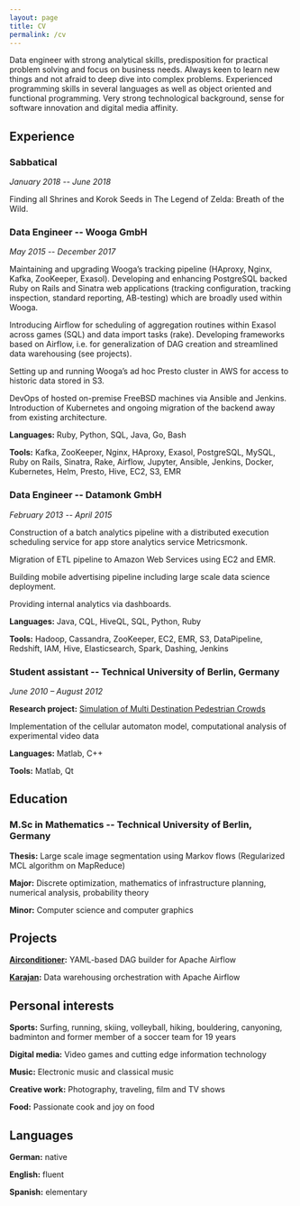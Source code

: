 ```yaml
---
layout: page
title: CV
permalink: /cv
---
```


Data engineer with strong analytical skills, predisposition for practical problem solving and focus on business needs.
Always keen to learn new things and not afraid to deep dive into complex problems.
Experienced programming skills in several languages as well as object oriented and functional programming.
Very strong technological background, sense for software innovation and digital media affinity.

## Experience

### Sabbatical
*January 2018 -- June 2018*

Finding all Shrines and Korok Seeds in The Legend of Zelda: Breath of the Wild.

### Data Engineer -- Wooga GmbH
*May 2015 -- December 2017*

Maintaining and upgrading Wooga’s tracking pipeline (HAproxy, Nginx, Kafka, ZooKeeper, Exasol). Developing and enhancing PostgreSQL backed Ruby on Rails and Sinatra web applications (tracking configuration, tracking inspection, standard reporting, AB-testing) which are broadly used within Wooga.

Introducing Airflow for scheduling of aggregation routines within Exasol across games (SQL) and data import tasks (rake). Developing frameworks based on Airflow, i.e. for generalization of DAG creation and streamlined data warehousing (see projects).

Setting up and running Wooga’s ad hoc Presto cluster in AWS for access to historic data stored in S3.

DevOps of hosted on-premise FreeBSD machines via Ansible and Jenkins. Introduction of Kubernetes and ongoing migration of the backend away from existing architecture.

**Languages:** Ruby, Python, SQL, Java, Go, Bash

**Tools:** Kafka, ZooKeeper, Nginx, HAproxy, Exasol, PostgreSQL, MySQL, Ruby on Rails, Sinatra, Rake, Airflow, Jupyter, Ansible, Jenkins, Docker, Kubernetes, Helm, Presto, Hive, EC2, S3, EMR

### Data Engineer -- Datamonk GmbH
*February 2013 -- April 2015*

Construction of a batch analytics pipeline with a distributed execution scheduling service for app store analytics service Metricsmonk.

Migration of ETL pipeline to Amazon Web Services using EC2 and EMR.

Building mobile advertising pipeline including large scale data science deployment.

Providing internal analytics via dashboards.

**Languages:** Java, CQL, HiveQL, SQL, Python, Ruby

**Tools:** Hadoop, Cassandra, ZooKeeper, EC2, EMR, S3, DataPipeline, Redshift, IAM, Hive, Elasticsearch, Spark, Dashing, Jenkins

### Student assistant -- Technical University of Berlin, Germany
*June 2010 – August 2012*

**Research project:** [Simulation of Multi Destination Pedestrian Crowds](https://www.vsp.tu-berlin.de/menue/forschung/projects/2009/simulation_of_multi_destination_pedestrian_crowds)

Implementation of the cellular automaton model, computational analysis of experimental video data

**Languages:** Matlab, C++

**Tools:** Matlab, Qt

## Education

### M.Sc in Mathematics -- Technical University of Berlin, Germany
**Thesis:** Large scale image segmentation using Markov flows (Regularized MCL algorithm on MapReduce)

**Major:** Discrete optimization, mathematics of infrastructure planning, numerical analysis, probability theory

**Minor:** Computer science and computer graphics

## Projects

**[Airconditioner](https://github.com/m1racoli/airconditioner):** YAML-based DAG builder for Apache Airflow

**[Karajan](https://github.com/m1racoli/karajan):** Data warehousing orchestration with Apache Airflow

## Personal interests
**Sports:** Surfing, running, skiing, volleyball, hiking, bouldering, canyoning, badminton and former member of a soccer team for 19 years

**Digital media:** Video games and cutting edge information technology

**Music:** Electronic music and classical music

**Creative work:** Photography, traveling, film and TV shows

**Food:** Passionate cook and joy on food

## Languages
**German:** native

**English:** fluent

**Spanish:** elementary
